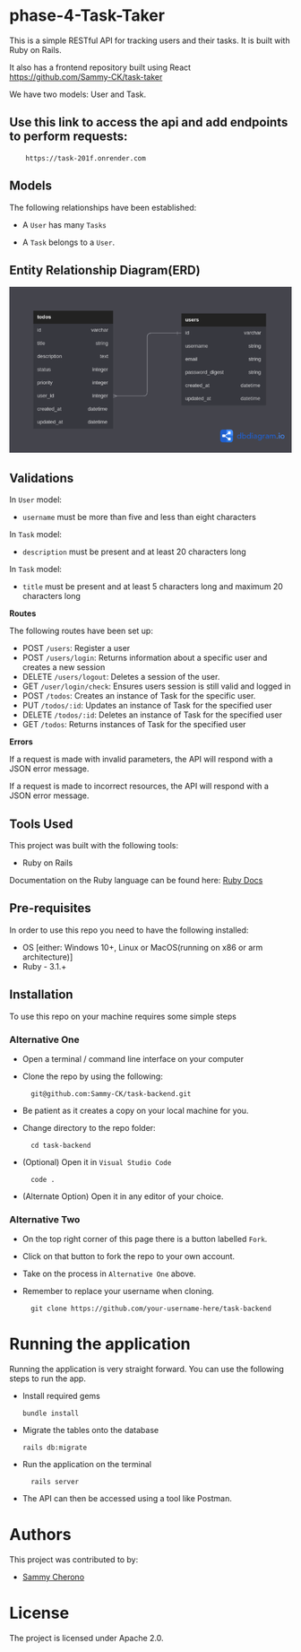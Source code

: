 # phase-4-Task-Taker
This is a simple RESTful API for tracking users and their tasks. It is built with Ruby on Rails.

It also has a frontend repository built using React
        https://github.com/Sammy-CK/task-taker

        
We have two models: User and Task.


## Use this link to access the api and add endpoints to perform requests:
        https://task-201f.onrender.com

## Models

The following relationships have been established:

- A `User` has many `Tasks`

- A `Task` belongs to a `User`.

## Entity Relationship Diagram(ERD)
<img src="relationship.png">

## Validations

In `User` model:
- `username` must be more than five and less than eight characters

In `Task` model:
- `description` must be present and at least 20 characters long

In `Task` model:
- `title` must be present and at least 5 characters long and maximum 20 characters long

**Routes**

The following routes have been set up:

- POST `/users`: Register a user
- POST `/users/login`: Returns information about a specific user and creates a new session
- DELETE `/users/logout`: Deletes a session of the user.
- GET `/user/login/check`: Ensures users session is still valid and logged in
- POST `/todos`: Creates an instance of Task for the specific user.
- PUT `/todos/:id`: Updates an instance of Task for the specified user
- DELETE `/todos/:id`: Deletes an instance of Task for the specified user
- GET `/todos`: Returns instances of Task for the specified user


**Errors**

If a request is made with invalid parameters, the API will respond with a JSON error message.

If a request is made to incorrect resources, the API will respond with a JSON error message.


## Tools Used
This project was built with the following tools:

- Ruby on Rails

Documentation on the Ruby language can be found here: [Ruby Docs](https://docs.ruby-lang.org/en/3.1/)

## Pre-requisites
In order to use this repo you need to have the following installed:

- OS [either: Windows 10+, Linux or MacOS(running on x86 or arm architecture)]
- Ruby - 3.1.+

## Installation

To use this repo on your machine requires some simple steps

### Alternative One

- Open a terminal / command line interface on your computer
- Clone the repo by using the following:

        git@github.com:Sammy-CK/task-backend.git

- Be patient as it creates a copy on your local machine for you.
- Change directory to the repo folder:

        cd task-backend

- (Optional) Open it in ``Visual Studio Code``

        code .

- (Alternate Option) Open it in any editor of your choice.

### Alternative Two

- On the top right corner of this page there is a button labelled ``Fork``.
- Click on that button to fork the repo to your own account.
- Take on the process in ``Alternative One`` above.
- Remember to replace your username when cloning.

        git clone https://github.com/your-username-here/task-backend


# Running the application

Running the application is very straight forward. You can use the following steps to run the app.

-   Install required gems
        
        bundle install

-   Migrate the tables onto the database

        rails db:migrate

- Run the application on the terminal

        rails server

- The API can then be accessed using a tool like Postman.



# Authors
This project was contributed to by:
- [Sammy Cherono]()

# License
The project is licensed under Apache 2.0. 